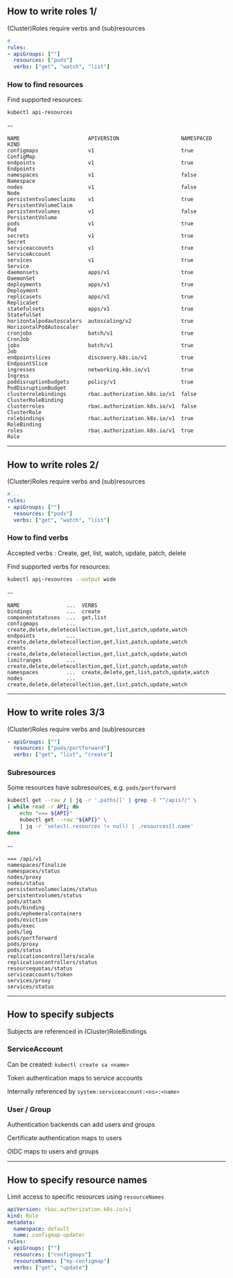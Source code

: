 ## How to write roles 1/

(Cluster)Roles require verbs and (sub)resources

```yaml [6-7]
#...
rules:
- apiGroups: [""]
  resources: ["pods"]
  verbs: ["get", "watch", "list"]
```

### How to find resources

Find supported resources:

```bash
kubectl api-resources
```

--

```plaintext
NAME                      APIVERSION                    NAMESPACED  KIND
configmaps                v1                            true        ConfigMap
endpoints                 v1                            true        Endpoints
namespaces                v1                            false       Namespace
nodes                     v1                            false       Node
persistentvolumeclaims    v1                            true        PersistentVolumeClaim
persistentvolumes         v1                            false       PersistentVolume
pods                      v1                            true        Pod
secrets                   v1                            true        Secret
serviceaccounts           v1                            true        ServiceAccount
services                  v1                            true        Service
daemonsets                apps/v1                       true        DaemonSet
deployments               apps/v1                       true        Deployment
replicasets               apps/v1                       true        ReplicaSet
statefulsets              apps/v1                       true        StatefulSet
horizontalpodautoscalers  autoscaling/v2                true        HorizontalPodAutoscaler
cronjobs                  batch/v1                      true        CronJob
jobs                      batch/v1                      true        Job
endpointslices            discovery.k8s.io/v1           true        EndpointSlice
ingresses                 networking.k8s.io/v1          true        Ingress
poddisruptionbudgets      policy/v1                     true        PodDisruptionBudget
clusterrolebindings       rbac.authorization.k8s.io/v1  false       ClusterRoleBinding
clusterroles              rbac.authorization.k8s.io/v1  false       ClusterRole
rolebindings              rbac.authorization.k8s.io/v1  true        RoleBinding
roles                     rbac.authorization.k8s.io/v1  true        Role
```

---

## How to write roles 2/

(Cluster)Roles require verbs and (sub)resources

```yaml [6-7]
#...
rules:
- apiGroups: [""]
  resources: ["pods"]
  verbs: ["get", "watch", "list"]
```

### How to find verbs

Accepted verbs [](https://kubernetes.io/docs/reference/access-authn-authz/authorization/#determine-the-request-verb): Create, get, list, watch, update, patch, delete

Find supported verbs for resources:

```bash
kubectl api-resources --output wide
```

--

```plaintext
NAME               ...  VERBS
bindings           ...  create
componentstatuses  ...  get,list
configmaps         ...  create,delete,deletecollection,get,list,patch,update,watch
endpoints          ...  create,delete,deletecollection,get,list,patch,update,watch
events             ...  create,delete,deletecollection,get,list,patch,update,watch
limitranges        ...  create,delete,deletecollection,get,list,patch,update,watch
namespaces         ...  create,delete,get,list,patch,update,watch
nodes              ...  create,delete,deletecollection,get,list,patch,update,watch
```

---

## How to write roles 3/3

(Cluster)Roles require verbs and (sub)resources

```yaml
- apiGroups: [""]
  resources: ["pods/portforward"]
  verbs: ["get", "list", "create"]
```

### Subresources

Some resources have subresources, e.g. `pods/portforward`

```bash
kubectl get --raw / | jq -r '.paths[]' | grep -E "^/apis?/" \
| while read -r API; do
    echo "=== ${API}"
    kubectl get --raw "${API}" \
    | jq -r 'select(.resources != null) | .resources[].name'
done
```

--

```plaintext
=== /api/v1
namespaces/finalize
namespaces/status
nodes/proxy
nodes/status
persistentvolumeclaims/status
persistentvolumes/status
pods/attach
pods/binding
pods/ephemeralcontainers
pods/eviction
pods/exec
pods/log
pods/portforward
pods/proxy
pods/status
replicationcontrollers/scale
replicationcontrollers/status
resourcequotas/status
serviceaccounts/token
services/proxy
services/status
```

---

## How to specify subjects

Subjects [](https://kubernetes.io/docs/reference/access-authn-authz/rbac/#referring-to-subjects) are referenced in (Cluster)RoleBindings

### ServiceAccount

Can be created: `kubectl create sa <name>`

Token authentication maps to service accounts

Internally referenced by `system:serviceaccount:<ns>:<name>`

### User / Group

Authentication backends can add users and groups

Certificate authentication maps to users

OIDC maps to users and groups

---

## How to specify resource names

Limit access to specific resources using `resourceNames`

```yaml [9]
apiVersion: rbac.authorization.k8s.io/v1
kind: Role
metadata:
  namespace: default
  name: configmap-updater
rules:
- apiGroups: [""]
  resources: ["configmaps"]
  resourceNames: ["my-configmap"]
  verbs: ["get", "update"]
```
